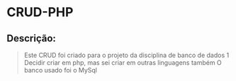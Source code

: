 # CRUD-PHP

## Descrição:

>Este CRUD foi criado para o projeto da disciplina de banco de dados 1
> Decidir criar em php, mas sei criar em outras linguagens também
> O banco usado foi o MySql
